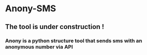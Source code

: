 # Anony-SMS

## The tool is under construction !

### Anony is a python structure tool that sends sms with an anonymous number via API
